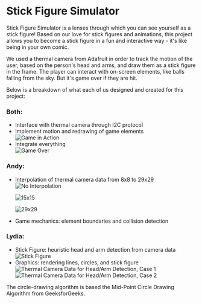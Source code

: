 # Stick Figure Simulator

Stick Figure Simulator is a lenses through which you can see yourself as a stick figure! Based on our love for
stick figures and animations, this project allows you to become a stick figure in a fun and interactive way - 
it's like being in your own comic. 

We used a thermal camera from Adafruit in order to track the motion of the user, based on the person's head and arms, 
and draw them as a stick figure in the frame. The player can interact with on-screen elements, like balls falling from the sky. 
But it's game over if they are hit.

Below is a breakdown of what each of us designed and created for this project: <br/>
### Both: <br/>
- Interface with thermal camera through I2C protocol <br/>
- Implement motion and redrawing of game elements <br/>
  ![Game in Action](https://github.com/cs107e/AndyLKhuu-lchan528-project/blob/master/images/gameInAction.png)
- Integrate everything <br/>
  ![Game Over](https://github.com/cs107e/AndyLKhuu-lchan528-project/blob/master/images/gameOver.png)
### Andy: <br/>
- Interpolation of thermal camera data from 8x8 to 29x29 <br/>
  ![No Interpolation](https://github.com/cs107e/AndyLKhuu-lchan528-project/blob/master/images/No%20interpolation.PNG) <br/>
  
  ![15x15](https://github.com/cs107e/AndyLKhuu-lchan528-project/blob/master/images/15x15.PNG) <br/>
  
  ![29x29](https://github.com/cs107e/AndyLKhuu-lchan528-project/blob/master/images/29x29.PNG) <br/>
  
- Game mechanics: element boundaries and collision detection <br/>
### Lydia: <br/>
- Stick Figure: heuristic head and arm detection from camera data <br/>
  ![Stick Figure](https://github.com/cs107e/AndyLKhuu-lchan528-project/blob/master/images/stickFigureRendering.png)
- Graphics: rendering lines, circles, and stick figure <br/>
  ![Thermal Camera Data for Head/Arm Detection, Case 1](https://github.com/cs107e/AndyLKhuu-lchan528-project/blob/master/images/headArmDetection.png)
  ![Thermal Camera Data for Head/Arm Detection, Case 2](https://github.com/cs107e/AndyLKhuu-lchan528-project/blob/master/images/headArmDetection2.png)

The circle-drawing algorithm is based the Mid-Point Circle Drawing Algorithm from GeeksforGeeks.
